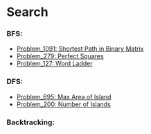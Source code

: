 Search
======
### BFS:
* [Problem_1091: Shortest Path in Binary Matrix](https://leetcode.com/problems/shortest-path-in-binary-matrix/)
* [Problem_279: Perfect Squares](https://leetcode.com/problems/perfect-squares/)
* [Problem_127: Word Ladder](https://leetcode.com/problems/word-ladder/)
### DFS:
* [Problem_695: Max Area of Island](https://leetcode.com/problems/max-area-of-island/)
* [Problem_200: Number of Islands](https://leetcode.com/problems/number-of-islands/)
### Backtracking:
